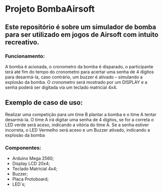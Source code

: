 # Projeto BombaAirsoft

## Este repositório é sobre um simulador de bomba para ser utilizado em jogos de Airsoft com intuito recreativo.

### Funcionamento:
A bomba é acionada, o cronometro da bomba é disparado, o participante terá até fim do tempo do cronometro para acertar uma senha de 4 dígitos para desarmá-la, caso contrário, um buzzer é ativado – simulando a explosão da bomba. O cronometro será mostrado por um DISPLAY e a senha poderá ser digitada via um teclado matricial 4x4.

## Exemplo de caso de uso:
Realizar uma competição para um time B plantar a bomba e o time A tentar desarmá-la. 
O time A irá digitar uma senha de 4 dígitos, se for a correta o LED verde será aceso, indicando a vitória do time A.
Se a senha estiver incorreta, o LED Vermelho será aceso e um Buzzer ativado, indicando a explosão da bomba

### Componentes:
- Arduino Mega 2560;
- Display LCD 20x4;
- Teclado Matricial 4x4;
- Buzzer;
- Placa Protoboard;
- LED`s;